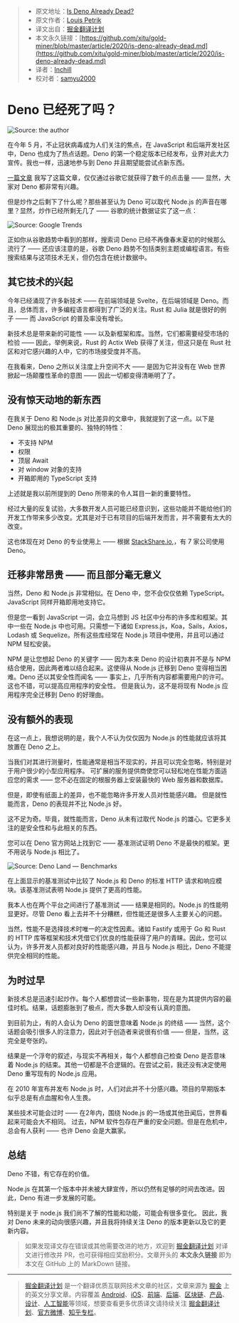 > * 原文地址：[Is Deno Already Dead?](https://medium.com/javascript-in-plain-english/is-deno-already-dead-661ce807338a)
> * 原文作者：[Louis Petrik](https://medium.com/@louispetrik)
> * 译文出自：[掘金翻译计划](https://github.com/xitu/gold-miner)
> * 本文永久链接：[https://github.com/xitu/gold-miner/blob/master/article/2020/is-deno-already-dead.md](https://github.com/xitu/gold-miner/blob/master/article/2020/is-deno-already-dead.md)
> * 译者：[Inchill](https://github.com/Inchill)
> * 校对者：[samyu2000](https://github.com/samyu2000)

# Deno 已经死了吗？

![Source: the author](https://cdn-images-1.medium.com/max/2800/1*UH9zLe8rjJI9lFpj44yYDA.png)

在今年 5 月，不止冠状病毒成为人们关注的焦点，在 JavaScript 和后端开发社区中，Deno 也成为了热点话题。Deno 的第一个稳定版本已经发布，业界对此大力宣传。我也一样，迅速地参与到 Deno 并且期望能尝试点新东西。

[一篇文章](https://medium.com/javascript-in-plain-english/deno-vs-node-js-here-are-the-most-important-differences-62b547443be1) 我写了这篇文章，仅仅通过谷歌它就获得了数千的点击量 —— 显然，大家对 Deno 都非常有兴趣。

但是炒作之后剩下了什么呢？那些甚至认为 Deno 可以取代 Node.js 的声音在哪里？显然，炒作已经所剩无几了 —— 谷歌的统计数据证实了这一点：

![Source: [Google Trends](https://trends.google.com/trends/explore?q=deno)](https://cdn-images-1.medium.com/max/4592/1*nbOAGzuHmHB7vr00J7xOjw.png)

正如你从谷歌趋势中看到的那样，搜索词 Deno 已经不再像春末夏初的时候那么流行了 —— 还应该注意的是，谷歌 Deno 趋势不包括类别主题或编程语言。有些搜索结果与这项技术无关，但仍包含在统计数据中。

## 其它技术的兴起

今年已经涌现了许多新技术 —— 在前端领域是 Svelte，在后端领域是 Deno。而且，总体而言，许多编程语言都得到了广泛的关注。Rust 和 Julia 就是很好的例子 —— 而 JavaScript 的普及率没有增长。

新技术总是带来新的可能性 —— 以及新框架和库。当然，它们都需要经受市场的检验 —— 因此，举例来说，Rust 的 Actix Web 获得了关注，但这只是在 Rust 社区和对它感兴趣的人中，它的市场接受度并不高。

在我看来，Deno 之所以关注度上升空间不大 —— 是因为它并没有在 Web 世界掀起一场颠覆性革命的意图 —— 因此一切都变得清晰明了了。

## 没有惊天动地的新东西

在我关于 Deno 和 Node.js 对比差异的文章中，我就提到了这一点。以下是 Deno 展现出的极其重要的、独特的特性：

* 不支持 NPM
* 权限
* 顶层 Await
* 对 window 对象的支持
* 开箱即用的 TypeScript 支持

上述就是我以前所提到的 Deno 所带来的令人耳目一新的重要特性。

经过大量的反复试验，大多数开发人员可能已经意识到，这些功能并不能给他们的开发工作带来多少改变。尤其是对于已有项目的后端开发而言，并不需要有太大的改变。

这也体现在对 Deno 的专业使用上 —— 根据 [StackShare.io,](https://stackshare.io/deno)，有 7 家公司使用 Deno。

## 迁移非常昂贵 —— 而且部分毫无意义

当然，Deno 和 Node.js 非常相似。在 Deno 中，您不会仅仅依赖 TypeScript。JavaScript 同样开箱即用地支持它。

但是您一看到 JavaScript 一词，会立马想到 JS 社区中分布的许多库和框架。其中一些在 Node.js 中也可用。只需想一下诸如 Express.js，Koa，Sails，Axios，Lodash 或 Sequelize。所有这些库经常在 Node.js 项目中使用，并且可以通过 NPM 轻松安装。


NPM 是让您想起 Deno 的关键字 —— 因为本来 Deno 的设计初衷并不是与 NPM 结合使用，因此两者难以结合起来。这使得从 Node.js 迁移到 Deno 变得相当困难。Deno 还以其安全性而闻名 —— 事实上，几乎所有内容都需要用户的许可。这也不错，可以提高应用程序的安全性。 但是我认为，这不是将现有 Node.js 应用程序完全迁移到 Deno 的好理由。

## 没有额外的表现

在这一点上，我想说明的是，我个人不认为仅仅因为 Node.js 的性能就应该将其放置在 Deno 之上。

当我们对其进行测量时，性能通常是相当不现实的，并且可以完全忽略，特别是对于用户很少的小型应用程序。 可扩展的服务提供商使您可以轻松地在性能方面适应您的需求 —— 您不必在固定的根服务器上安装最快的 Web 服务器和数据库。

但是，即使有纸面上的差异，也不能忽略许多开发人员对性能感兴趣。 但是就性能而言，Deno 的表现并不比 Node.js 好。

这不足为奇。毕竟，就性能而言，Deno 从未有过取代 Node.js 的雄心。它更多关注的是安全性和与此相关的东西。

您可以在 Deno 官方网站上找到它 —— 基准测试证明 Deno 不是最快的框架。更不用说与 Node.js 相比了。

![Source: [Deno Land — Benchmarks](https://deno.land/benchmarks)](https://cdn-images-1.medium.com/max/2924/1*H_5-f1ftdQirKClZzMFR1g.png)

在上面显示的基准测试中比较了 Node.js 和 Deno 的标准 HTTP 请求和响应模块。该基准测试表明 Node.js 提供了更高的性能。

我本人也在两个平台之间进行了基准测试 —— 结果是相同的。Node.js 的性能明显更好。尽管 Deno 看上去并不十分糟糕，但性能还是很多人主要关心的问题。

当然，性能不是选择技术时唯一的决定性因素。诸如 Fastify 或用于 Go 和 Rust 的 HTTP 库等框架和技术凭借它们优良的性能获得了用户的青睐。因此，您可以认为，许多开发人员都对良好的性能感兴趣，并且与 Node.js 相比，Deno 不能提供完全相同的性能。

## 为时过早

新技术总是迅速引起炒作。每个人都想尝试一些新事物，现在是为其提供内容的最佳时机。结果，话题膨胀到了极点，而大多数人却没有认真的意图。

到目前为止，有的人会认为 Deno 的面世意味着 Node.js 的终结 —— 当然，这个话题会吸引很多人的注意力，因此对于创造者来说很有价值 —— 但是，当然，这完全是夸张的。

结果是一个浮夸的叙述，与现实不再相关，每个人都想自己检查 Deno 是否意味着 Node.js 的结束。其他一切都是不合逻辑的。在尝试之前，我还没有决定使用 Deno 重写现有的 Node.js 应用。

在 2010 年宣布并发布 Node.js 时，人们对此并不十分感兴趣。项目的早期版本似乎总是有点血腥和令人生畏。

某些技术可能会过时 —— 在2年内，围绕 Node.js 的一场或其他丑闻后，世界看起来可能会大不相同。 过去，NPM 软件包存在严重的安全问题。但是在危机中，总会有人获利 —— 也许 Deno 会是大赢家。

## 总结

Deno 不错，有它存在的价值。

Node.js 在其第一个版本中并未被大肆宣传，所以仍然有足够的时间去改进。因此，Deno 有进一步发展的可能。

特别是关于 node.js 我们尚不了解的性能和功能，可能会有很多变化。 因此，我对 Deno 未来的动向很感兴趣，并且我将持续关注 Deno 的版本更新以及它的更新内容。

> 如果发现译文存在错误或其他需要改进的地方，欢迎到 [掘金翻译计划](https://github.com/xitu/gold-miner) 对译文进行修改并 PR，也可获得相应奖励积分。文章开头的 **本文永久链接** 即为本文在 GitHub 上的 MarkDown 链接。

---

> [掘金翻译计划](https://github.com/xitu/gold-miner) 是一个翻译优质互联网技术文章的社区，文章来源为 [掘金](https://juejin.im) 上的英文分享文章。内容覆盖 [Android](https://github.com/xitu/gold-miner#android)、[iOS](https://github.com/xitu/gold-miner#ios)、[前端](https://github.com/xitu/gold-miner#前端)、[后端](https://github.com/xitu/gold-miner#后端)、[区块链](https://github.com/xitu/gold-miner#区块链)、[产品](https://github.com/xitu/gold-miner#产品)、[设计](https://github.com/xitu/gold-miner#设计)、[人工智能](https://github.com/xitu/gold-miner#人工智能)等领域，想要查看更多优质译文请持续关注 [掘金翻译计划](https://github.com/xitu/gold-miner)、[官方微博](http://weibo.com/juejinfanyi)、[知乎专栏](https://zhuanlan.zhihu.com/juejinfanyi)。
